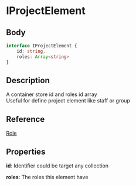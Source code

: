 # IProjectElement

## Body

```typescript
interface IProjectElement {
    id: string,
    roles: Array<string>
}
```

## Description

A container store id and roles id array\
Useful for define project element like staff or group

## Reference

[Role](./element/Role.md)

## Properties

**id**: Identifier could be target any collection

**roles**: The roles this element have

